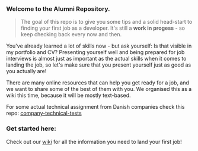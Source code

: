 ### Welcome to the Alumni Repository.

>The goal of this repo is to give you some tips and a solid head-start to finding your first job as a developer. It's still a **work in progess** - so keep checking back every now and then.

You've already learned a lot of skills now - but ask yourself: Is that visible in my portfolio and CV? 
Presenting yourself well and being prepared for job interviews is almost just as important as the actual skills when it comes to landing the job, so let's make sure that you present yourself just as good as you actually are!

There are many online resources that can help you get ready for a job, and we want to share some of the best of them with you. We organised this as a wiki this time, because it will be mostly text-based.

For some actual technical assignment from Danish companies check this repo: [company-technical-tests](https://github.com/HackYourFuture-CPH/company-technical-tests)

### Get started here:
Check out our [wiki](https://github.com/HackYourFuture-CPH/alumni/wiki) for all the information you need to land your first job! 












